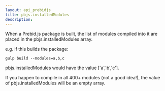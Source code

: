 ```yaml
---
layout: api_prebidjs
title: pbjs.installedModules
description: 
---
```


When a Prebid.js package is built, the list of modules compiled into it are placed in the pbjs.installedModules array.

e.g. if this builds the package:
```
gulp build --modules=a,b,c
```

pbjs.installedModules would have the value ['a','b','c'].

If you happen to compile in all 400+ modules (not a good idea!), the value of pbjs.installedModules will be an empty array.

